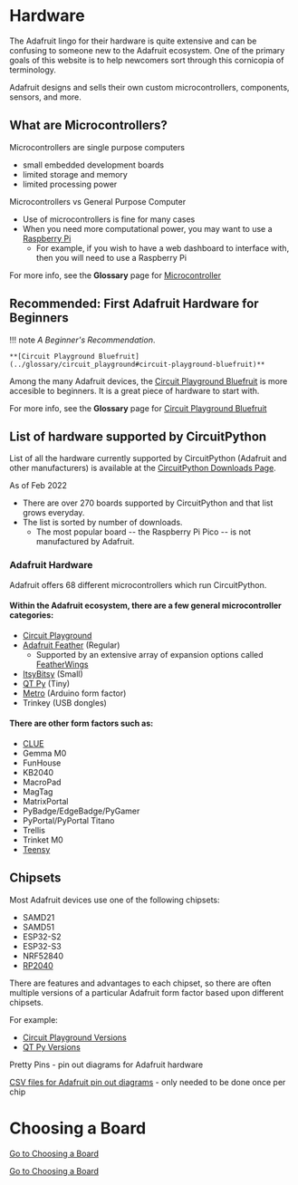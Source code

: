 # Hardware

The Adafruit lingo for their hardware is quite extensive and can be confusing to someone new to the Adafruit ecosystem.  One of the primary goals of this website is to help newcomers sort through this cornicopia of terminology.

Adafruit designs and sells their own custom microcontrollers, components, sensors, and more. 

## What are Microcontrollers?

Microcontrollers are single purpose computers 

- small embedded development boards
- limited storage and memory
- limited processing power


Microcontrollers vs General Purpose Computer

- Use of microcontrollers is fine for many cases
- When you need more computational power, you may want to use a [Raspberry Pi](https://www.raspberrypi.com)
    - For example, if you wish to have a web dashboard to interface with, then you will need to use a Raspberry Pi


For more info, see the **Glossary** page for [Microcontroller](../glossary/microcontroller.md)


## Recommended: First Adafruit Hardware for Beginners

!!! note
    *A Beginner's Recommendation*.

    **[Circuit Playground Bluefruit](../glossary/circuit_playground#circuit-playground-bluefruit)**

Among the many Adafruit devices, the [Circuit Playground Bluefruit](../glossary/circuit_playground#circuit-playground-bluefruit) is more accesible to beginners.  It is a great piece of hardware to start with.

For more info, see the **Glossary** page for [Circuit Playground Bluefruit](../glossary/circuit_playground#circuit-playground-bluefruit)



## List of hardware supported by CircuitPython
List of all the hardware currently supported by CircuitPython (Adafruit and other manufacturers) is available at the [CircuitPython Downloads Page](https://circuitpython.org/downloads).

As of Feb 2022 

- There are over 270 boards supported by CircuitPython and that list grows everyday.
- The list is sorted by number of downloads.  
    - The most popular board -- the Raspberry Pi Pico -- is not manufactured by Adafruit.

### Adafruit Hardware

Adafruit offers 68 different microcontrollers which run CircuitPython.

#### Within the Adafruit ecosystem, there are a few general microcontroller categories:

- [Circuit Playground](../../glossary/circuit_playground) 
- [Adafruit Feather](../glossary/feather.md) (Regular)
    - Supported by an extensive array of expansion options called [FeatherWings](../glossary/feather.md#featherwing)
- [ItsyBitsy](../glossary/itsy_bitsy.md) (Small)
- [QT Py](../glossary/qt_py.md) (Tiny)
- [Metro](../glossary/metro.md) (Arduino form factor)
- Trinkey (USB dongles)

#### There are other form factors such as: 

- [CLUE](../glossary/clue.md)
- Gemma M0
- FunHouse
- KB2040
- MacroPad
- MagTag
- MatrixPortal
- PyBadge/EdgeBadge/PyGamer
- PyPortal/PyPortal Titano
- Trellis 
- Trinket M0
- [Teensy](../glossary/teensy.md)


## Chipsets

Most Adafruit devices use one of the following chipsets: 

- SAMD21
- SAMD51
- ESP32-S2
- ESP32-S3
- NRF52840
- [RP2040](../glossary/rp2040.md)

There are features and advantages to each chipset, so there are often multiple versions of a particular Adafruit form factor based upon different chipsets.

For example:

- [Circuit Playground Versions](../glossary/circuit_playground/#circuit-playground)
- [QT Py Versions](../glossary/qt_py/#qt-py)




Pretty Pins - pin out diagrams for Adafruit hardware

[CSV files for Adafruit pin out diagrams](https://github.com/adafruit/PrettyPins) - only needed to be done once per chip



# Choosing a Board

[Go to Choosing a Board](choosing_a_board.md)

<div>
<a href="./choosing_a_board/" class="btn btn-primary" role="button">Go to Choosing a Board</a>
</div>

